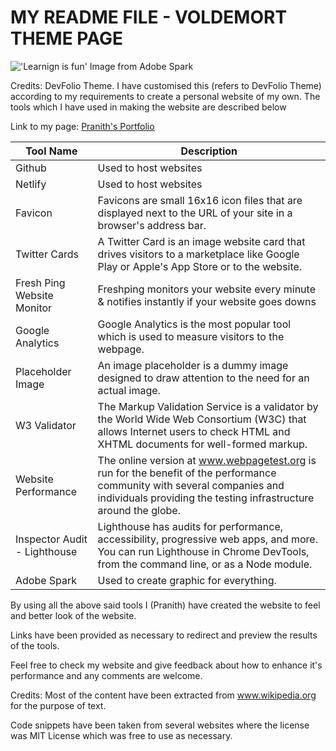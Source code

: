 # MY README FILE - VOLDEMORT THEME PAGE

!['Learnign is fun' Image from Adobe Spark](https://cdn.cp.adobe.io/content/2/dcx/d8a37e13-4036-4b41-b1bf-e030a744b19c/rendition/preview.jpg/version/0/format/jpg/dimension/width/size/1200)

Credits: DevFolio Theme.
I have customised this (refers to DevFolio Theme) according to my requirements to create a personal website of my own. The tools which I have used in making the website are described below

Link to my page:   [Pranith's Portfolio](https://gaddampranith.github.io/portfolio/)

| Tool Name | Description |
| ----------- | ----------- |
| Github | Used to host websites |
| Netlify | Used to host websites |
| Favicon | Favicons are small 16x16 icon files that are displayed next to the URL of your site in a browser's address bar. |
| Twitter Cards | A Twitter Card is an image website card that drives visitors to a marketplace like Google Play or Apple's App Store or to the website. |
| Fresh Ping Website Monitor | Freshping monitors your website every minute & notifies instantly if your website goes downs |
| Google Analytics | Google Analytics is the most popular tool which is used to measure  visitors to the webpage. |
| Placeholder Image | An image placeholder is a dummy image designed to draw attention to the need for an actual image. |
| W3 Validator | The Markup Validation Service is a validator by the World Wide Web Consortium (W3C) that allows Internet users to check HTML and XHTML documents for well-formed markup. |
| Website Performance | The online version at www.webpagetest.org is run for the benefit of the performance community with several companies and individuals providing the testing infrastructure around the globe. |
| Inspector Audit - Lighthouse | Lighthouse has audits for performance, accessibility, progressive web apps, and more. You can run Lighthouse in Chrome DevTools, from the command line, or as a Node module. |
| Adobe Spark | Used to create graphic for everything. |

By using all the above said tools I (Pranith) have created the website to feel and better look of the website.

Links have been provided as necessary to redirect and preview the results of the tools.

Feel free to check my website and give feedback about how to enhance it's performance and any comments are welcome.


Credits:
Most of the content have been extracted from www.wikipedia.org for the purpose of text.

Code snippets have been taken from several websites where the license was MIT License which was free to use as necessary.

